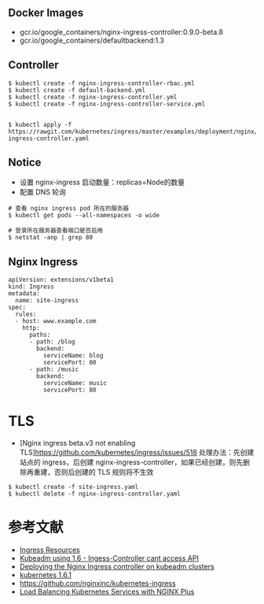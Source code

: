 ## Docker Images
- gcr.io/google_containers/nginx-ingress-controller:0.9.0-beta.8
- gcr.io/google_containers/defaultbackend:1.3


## Controller
```
$ kubectl create -f nginx-ingress-controller-rbac.yml
$ kubectl create -f default-backend.yml  
$ kubectl create -f nginx-ingress-controller.yml 
$ kubectl create -f nginx-ingress-controller-service.yml 


$ kubectl apply -f https://rawgit.com/kubernetes/ingress/master/examples/deployment/nginx/kubeadm/nginx-ingress-controller.yaml
```

## Notice
- 设置 nginx-ingress 启动数量：replicas=Node的数量
- 配置 DNS 轮询
```
# 查看 nginx ingress pod 所在的服务器
$ kubectl get pods --all-namespaces -o wide

# 登录所在服务器查看端口是否启用
$ netstat -anp | grep 80
```

## Nginx Ingress
```
apiVersion: extensions/v1beta1
kind: Ingress
metadata:
  name: site-ingress
spec:
  rules:
  - host: www.example.com 
    http:
      paths:
      - path: /blog
        backend:
          serviceName: blog
          servicePort: 80
      - path: /music
        backend:
          serviceName: music
          servicePort: 80

```

# TLS

- [Nginx ingress beta.v3 not enabling TLS]https://github.com/kubernetes/ingress/issues/518
处理办法：先创建站点的 ingress，后创建 nginx-ingress-controller，如果已经创建，则先删除再重建，否则后创建的 TLS 规则将不生效
```
$ kubectl create -f site-ingress.yaml
$ kubectl delete -f nginx-ingress-controller.yaml
```


# 参考文献
- [Ingress Resources](https://kubernetes.io/docs/concepts/services-networking/ingress/)
- [Kubeadm using 1.6 - Ingess-Controller cant access API](https://github.com/kubernetes/ingress/issues/575)
- [Deploying the Nginx Ingress controller on kubeadm clusters](https://github.com/kubernetes/ingress/tree/master/examples/deployment/nginx/kubeadm)
- [kubernetes 1.6.1](https://jicki.me/2017/04/11/kargo-k8s-1.6.1/)
- https://github.com/nginxinc/kubernetes-ingress
- [Load Balancing Kubernetes Services with NGINX Plus](https://www.nginx.com/blog/load-balancing-kubernetes-services-nginx-plus/)
